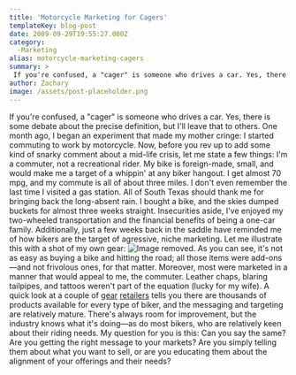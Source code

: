 ```yaml
---
title: 'Motorcycle Marketing for Cagers'
templateKey: blog-post
date: 2009-09-29T19:55:27.000Z
category: 
  -Marketing
alias: motorcycle-marketing-cagers
summary: > 
 If you're confused, a "cager" is someone who drives a car. Yes, there is some debate about the precise definition, but I'll leave that to others. One month ago, I began an experiment that made my mother cringe: I started commuting to work by motorcycle.
author: Zachary
image: /assets/post-placeholder.png
---
```


If you're confused, a "cager" is someone who drives a car. Yes, there is some debate about the precise definition, but I'll leave that to others. One month ago, I began an experiment that made my mother cringe: I started commuting to work by motorcycle. Now, before you rev up to add some kind of snarky comment about a mid-life crisis, let me state a few things: I'm a commuter, not a recreational rider. My bike is foreign-made, small, and would make me a target of a whippin' at any biker hangout. I get almost 70 mpg, and my commute is all of about three miles. I don't even remember the last time I visited a gas station. All of South Texas should thank me for bringing back the long-absent rain. I bought a bike, and the skies dumped buckets for almost three weeks straight. Insecurities aside, I've enjoyed my two-wheeled transportation and the financial benefits of being a one-car family. Additionally, just a few weeks back in the saddle have reminded me of how bikers are the target of agressive, niche marketing. Let me illustrate this with a shot of my own gear: ![Image removed.](/core/misc/icons/e32700/error.svg "This image has been removed. For security reasons, only images from the local domain are allowed.") As you can see, it's not as easy as buying a bike and hitting the road; all those items were add-ons—and not frivolous ones, for that matter. Moreover, most were marketed in a manner that would appeal to me, the commuter. Leather chaps, blaring tailpipes, and tattoos weren't part of the equation (lucky for my wife). A quick look at a couple of [gear](http://www.motorcycle-superstore.com/) [retailers](http://www.cyclegear.com/) tells you there are thousands of products available for every type of biker, and the messaging and targeting are relatively mature. There's always room for improvement, but the industry knows what it's doing—as do most bikers, who are relatively keen about their riding needs. My question for you is this: Can you say the same? Are you getting the right message to your markets? Are you simply telling them about what you want to sell, or are you educating them about the alignment of your offerings and their needs?